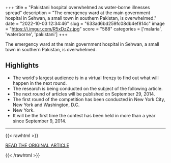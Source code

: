+++
title = "Pakistani hospital overwhelmed as water-borne illnesses spread"
description = "The emergency ward at the main government hospital in Sehwan, a small town in southern Pakistan, is overwhelmed."
date = "2022-10-03 12:34:46"
slug = "633ad6bd259fc08db4ef814c"
image = "https://i.imgur.com/R5xDzZz.jpg"
score = "588"
categories = ['malaria', 'waterborne', 'pakistani']
+++

The emergency ward at the main government hospital in Sehwan, a small town in southern Pakistan, is overwhelmed.

## Highlights

- The world's largest audience is in a virtual frenzy to find out what will happen in the next round.
- The research is being conducted on the subject of the following article.
- The next round of articles will be published on September 29, 2014.
- The first round of the competition has been conducted in New York City, New York and Washington, D.C.
- New York.
- It will be the first time the contest has been held in more than a year since September 9, 2014.

---

{{< rawhtml >}}
  <p class="article-category">
    <a target="_blank" href="https://www.reuters.com/world/asia-pacific/pakistani-hospital-overwhelmed-water-borne-illnesses-spread-2022-10-03/">READ THE ORIGINAL ARTICLE</a>
  </p>
{{< /rawhtml >}}
